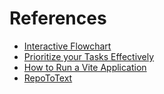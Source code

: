 # References

- [Interactive Flowchart](https://github.com/uclab-potsdam/interactive-flowchart)
- [Prioritize your Tasks Effectively](https://thehustlingengineer.substack.com/p/prioritize-your-tasks-effectively)
- [How to Run a Vite Application](https://www.freecodecamp.org/news/get-started-with-vite/)
- [RepoToText](https://github.com/GeekyGhost/RepoToText)
